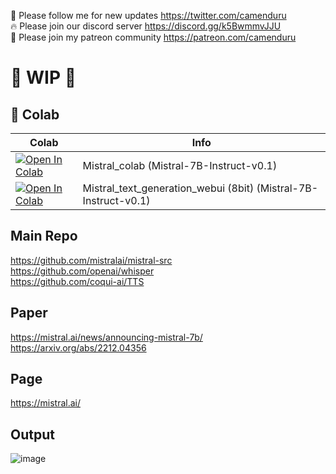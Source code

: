 🐣 Please follow me for new updates https://twitter.com/camenduru <br />
🔥 Please join our discord server https://discord.gg/k5BwmmvJJU <br />
🥳 Please join my patreon community https://patreon.com/camenduru <br />

# 🚦 WIP 🚦

## 🦒 Colab

| Colab | Info
| --- | --- |
[![Open In Colab](https://colab.research.google.com/assets/colab-badge.svg)](https://colab.research.google.com/github/camenduru/Mistral-colab/blob/main/Mistral_colab.ipynb) | Mistral_colab (Mistral-7B-Instruct-v0.1)
[![Open In Colab](https://colab.research.google.com/assets/colab-badge.svg)](https://colab.research.google.com/github/camenduru/Mistral-colab/blob/main/Mistral_text_generation_webui.ipynb) | Mistral_text_generation_webui (8bit) (Mistral-7B-Instruct-v0.1)

## Main Repo
https://github.com/mistralai/mistral-src <br />
https://github.com/openai/whisper <br />
https://github.com/coqui-ai/TTS <br />

## Paper
https://mistral.ai/news/announcing-mistral-7b/ <br />
https://arxiv.org/abs/2212.04356 <br />

## Page
https://mistral.ai/

## Output
![image](https://github.com/camenduru/Mistral-colab/assets/54370274/7d74acf5-4659-4235-be6d-75b4396520d9)
